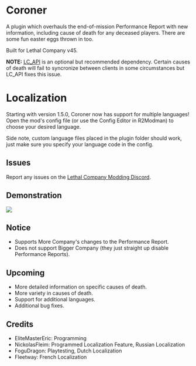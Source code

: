 # Coroner

A plugin which overhauls the end-of-mission Performance Report with new information, including cause of death for any deceased players. There are some fun easter eggs thrown in too.

Built for Lethal Company v45.

**NOTE:** [LC_API](https://thunderstore.io/c/lethal-company/p/2018/LC_API/) is an optional but recommended dependency. Certain causes of death will fail to syncronize between clients in some circumstances but LC_API fixes this issue.

# Localization

Starting with version 1.5.0, Coroner now has support for multiple languages! Open the mod's config file (or use the Config Editor in R2Modman) to choose your desired language.

Side note, custom language files placed in the plugin folder should work, just make sure you specify your language code in the config.

## Issues
Report any issues on the [Lethal Company Modding Discord](https://discord.com/channels/1168655651455639582/1180049504418930709).

## Demonstration
![](https://raw.githubusercontent.com/EliteMasterEric/Coroner/master/Art/Nutcracker.png)

## Notice
- Supports More Company's changes to the Performance Report.
- Does not support Bigger Company (they just straight up disable Performance Reports).

## Upcoming
- More detailed information on specific causes of death.
- More variety in causes of death.
- Support for additional languages.
- Additional bug fixes.

## Credits
- EliteMasterEric: Programming
- NickolasFleim: Programmed Localization Feature, Russian Localization
- FoguDragon: Playtesting, Dutch Localization
- Fleetway: French Localization

